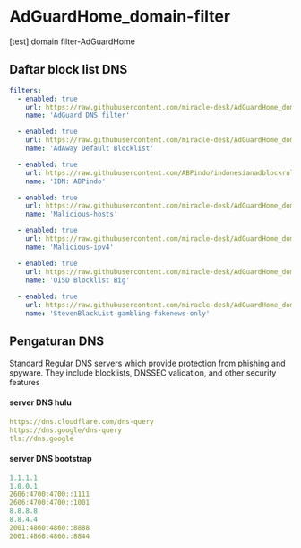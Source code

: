 # AdGuardHome_domain-filter
[test] domain filter-AdGuardHome
## Daftar block list DNS
```yml
filters:
  - enabled: true
    url: https://raw.githubusercontent.com/miracle-desk/AdGuardHome_domain-filter/main/filter_AdGuard-DNS.txt
    name: 'AdGuard DNS filter'

  - enabled: true
    url: https://raw.githubusercontent.com/miracle-desk/AdGuardHome_domain-filter/main/filter_AdAway.txt
    name: 'AdAway Default Blocklist'

  - enabled: true
    url: https://raw.githubusercontent.com/ABPindo/indonesianadblockrules/master/subscriptions/abpindo.txt
    name: 'IDN: ABPindo'

  - enabled: true
    url: https://raw.githubusercontent.com/miracle-desk/AdGuardHome_domain-filter/main/filter_Malicious-hosts.txt
    name: 'Malicious-hosts'

  - enabled: true
    url: https://raw.githubusercontent.com/miracle-desk/AdGuardHome_domain-filter/main/filter_Malicious-ipv4.txt
    name: 'Malicious-ipv4'

  - enabled: true
    url: https://raw.githubusercontent.com/miracle-desk/AdGuardHome_domain-filter/main/filter_oisd-full.txt
    name: 'OISD Blocklist Big'
    
  - enabled: true
    url: https://raw.githubusercontent.com/miracle-desk/AdGuardHome_domain-filter/main/filter_StevenBlackList-gambling-fakenews-only.txt
    name: 'StevenBlackList-gambling-fakenews-only'
```
## Pengaturan DNS
Standard Regular DNS servers which provide protection from phishing and spyware. They include blocklists, DNSSEC validation, and other security features
#### server DNS hulu
```yml
https://dns.cloudflare.com/dns-query
https://dns.google/dns-query
tls://dns.google
```
#### server DNS bootstrap
```yml
1.1.1.1
1.0.0.1
2606:4700:4700::1111
2606:4700:4700::1001
8.8.8.8
8.8.4.4
2001:4860:4860::8888
2001:4860:4860::8844
```

